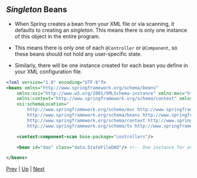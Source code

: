 ## _Singleton_ Beans

* When Spring creates a bean from your XML file or via scanning, it defaults to creating an _singleton_. This means there is only one instance of this object in the entire program.

* This means there is only one of each `@Controller` or `@Component`, so these beans should not hold any user-specific state.

* Similarly, there will be one instance created for each bean you define in your XML configuration file.

```xml
<?xml version="1.0" encoding="UTF-8"?>
<beans xmlns="http://www.springframework.org/schema/beans"
	xmlns:xsi="http://www.w3.org/2001/XMLSchema-instance" xmlns:mvc="http://www.springframework.org/schema/mvc"
	xmlns:context="http://www.springframework.org/schema/context" xmlns:tx="http://www.springframework.org/schema/tx"
	xsi:schemaLocation="
		http://www.springframework.org/schema/mvc http://www.springframework.org/schema/mvc/spring-mvc-4.3.xsd
		http://www.springframework.org/schema/beans http://www.springframework.org/schema/beans/spring-beans-4.3.xsd
		http://www.springframework.org/schema/context http://www.springframework.org/schema/context/spring-context-4.3.xsd
		http://www.springframework.org/schema/tx http://www.springframework.org/schema/tx/spring-tx-4.3.xsd">

	<context:component-scan base-package="controllers"/>

	<bean id="dao" class="data.StateFileDAO"/> <!-- One instance for entire app -->

</beans>
```

[Prev](component.md) | [Up](../README.md) | [Next](modelattribute.md)
